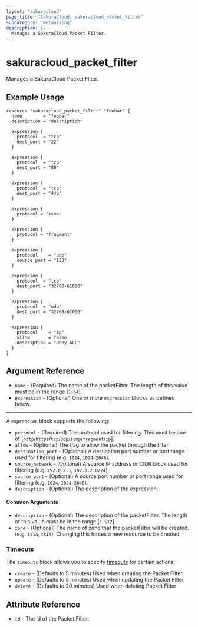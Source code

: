 ```yaml
---
layout: "sakuracloud"
page_title: "SakuraCloud: sakuracloud_packet_filter"
subcategory: "Networking"
description: |-
  Manages a SakuraCloud Packet Filter.
---
```


# sakuracloud_packet_filter

Manages a SakuraCloud Packet Filter.

## Example Usage

```hcl
resource "sakuracloud_packet_filter" "foobar" {
  name        = "foobar"
  description = "description"

  expression {
    protocol  = "tcp"
    dest_port = "22"
  }

  expression {
    protocol  = "tcp"
    dest_port = "80"
  }

  expression {
    protocol  = "tcp"
    dest_port = "443"
  }

  expression {
    protocol = "icmp"
  }

  expression {
    protocol = "fragment"
  }

  expression {
    protocol    = "udp"
    source_port = "123"
  }

  expression {
    protocol  = "tcp"
    dest_port = "32768-61000"
  }

  expression {
    protocol  = "udp"
    dest_port = "32768-61000"
  }

  expression {
    protocol    = "ip"
    allow       = false
    description = "Deny ALL"
  }
}
```

## Argument Reference

* `name` - (Required) The name of the packetFilter. The length of this value must be in the range [`1`-`64`].
* `expression` - (Optional) One or more `expression` blocks as defined below.

---

A `expression` block supports the following:

* `protocol` - (Required) The protocol used for filtering. This must be one of [`http`/`https`/`tcp`/`udp`/`icmp`/`fragment`/`ip`].
* `allow` - (Optional) The flag to allow the packet through the filter.
* `destination_port` - (Optional) A destination port number or port range used for filtering (e.g. `1024`, `1024-2048`).
* `source_network` - (Optional) A source IP address or CIDR block used for filtering (e.g. `192.0.2.1`, `192.0.2.0/24`).
* `source_port` - (Optional) A source port number or port range used for filtering (e.g. `1024`, `1024-2048`).
* `description` - (Optional) The description of the expression.

#### Common Arguments

* `description` - (Optional) The description of the packetFilter. The length of this value must be in the range [`1`-`512`].
* `zone` - (Optional) The name of zone that the packetFilter will be created. (e.g. `is1a`, `tk1a`). Changing this forces a new resource to be created.

### Timeouts

The `timeouts` block allows you to specify [timeouts](https://www.terraform.io/docs/configuration/resources.html#operation-timeouts) for certain actions:

* `create` - (Defaults to 5 minutes) Used when creating the Packet Filter
* `update` - (Defaults to 5 minutes) Used when updating the Packet Filter
* `delete` - (Defaults to 20 minutes) Used when deleting Packet Filter

## Attribute Reference

* `id` - The id of the Packet Filter.

